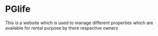 # PGlife
This is a website which is used to manage different properties which are available for rental purpose by there respective owners

